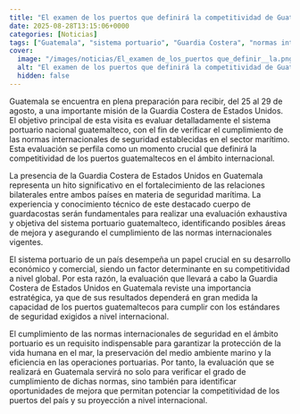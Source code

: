 ```yaml
---
title: "El examen de los puertos que definirá la competitividad de Guatemala"
date: 2025-08-28T13:15:06+0000
categories: [Noticias]
tags: ["Guatemala", "sistema portuario", "Guardia Costera", "normas internacionales", "seguridad marítima", "competitividad", "puertos guatemaltecos."]
cover:
  image: "/images/noticias/El_examen de_los_puertos que_definir__la.png"
  alt: "El examen de los puertos que definirá la competitividad de Guatemala"
  hidden: false
---
```


Guatemala se encuentra en plena preparación para recibir, del 25 al 29 de agosto, a una importante misión de la Guardia Costera de Estados Unidos. El objetivo principal de esta visita es evaluar detalladamente el sistema portuario nacional guatemalteco, con el fin de verificar el cumplimiento de las normas internacionales de seguridad establecidas en el sector marítimo. Esta evaluación se perfila como un momento crucial que definirá la competitividad de los puertos guatemaltecos en el ámbito internacional.

La presencia de la Guardia Costera de Estados Unidos en Guatemala representa un hito significativo en el fortalecimiento de las relaciones bilaterales entre ambos países en materia de seguridad marítima. La experiencia y conocimiento técnico de este destacado cuerpo de guardacostas serán fundamentales para realizar una evaluación exhaustiva y objetiva del sistema portuario guatemalteco, identificando posibles áreas de mejora y asegurando el cumplimiento de las normas internacionales vigentes.

El sistema portuario de un país desempeña un papel crucial en su desarrollo económico y comercial, siendo un factor determinante en su competitividad a nivel global. Por esta razón, la evaluación que llevará a cabo la Guardia Costera de Estados Unidos en Guatemala reviste una importancia estratégica, ya que de sus resultados dependerá en gran medida la capacidad de los puertos guatemaltecos para cumplir con los estándares de seguridad exigidos a nivel internacional.

El cumplimiento de las normas internacionales de seguridad en el ámbito portuario es un requisito indispensable para garantizar la protección de la vida humana en el mar, la preservación del medio ambiente marino y la eficiencia en las operaciones portuarias. Por tanto, la evaluación que se realizará en Guatemala servirá no solo para verificar el grado de cumplimiento de dichas normas, sino también para identificar oportunidades de mejora que permitan potenciar la competitividad de los puertos del país y su proyección a nivel internacional.
